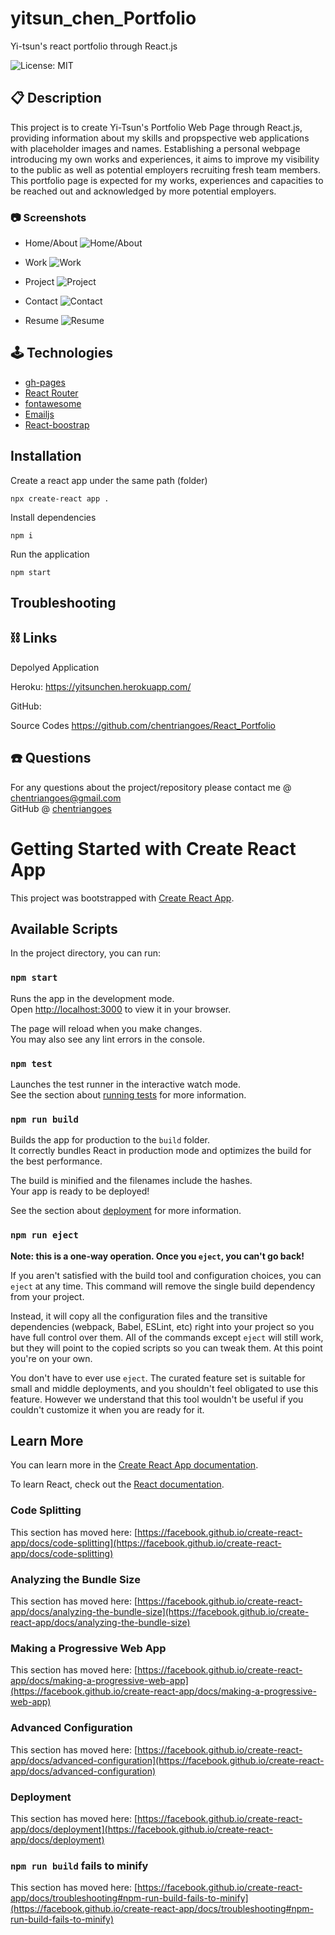 # yitsun_chen_Portfolio
Yi-tsun's react portfolio through React.js

![License: MIT](https://img.shields.io/badge/License-MIT-yellow.svg)

## 📋 Description
This project is to create Yi-Tsun's Portfolio Web Page through React.js, providing information about my skills and propspective web applications with placeholder images and names. Establishing a personal webpage introducing my own works and experiences, it aims to improve my visibility to the public as well as potential employers recruiting fresh team members. This portfolio page is expected for my works, experiences and capacities to be reached out and acknowledged by more potential employers.

### 📷 Screenshots
* Home/About
![Home/About](./public/screenshots/01_about.png)

* Work
![Work](./public/screenshots/02_work.png)

* Project
![Project](./public/screenshots/03_project.png)

* Contact
![Contact](./public/screenshots/04_contact.png)

* Resume
![Resume](./public/screenshots/05_resume.png)


## 🕹 Technologies
* [gh-pages](https://www.npmjs.com/package/gh-pages)
* [React Router](https://reactrouter.com/docs/en/v6/getting-started/installation)
* [fontawesome](https://fontawesome.com/v6/docs/web/use-with/react/)
* [Emailjs](https://www.emailjs.com/docs/examples/reactjs/)
* [React-boostrap](https://react-bootstrap.github.io/getting-started/introduction/)


## Installation

Create a react app under the same path (folder)
```
npx create-react app .
```

Install dependencies
```
npm i
```

Run the application
```
npm start
```

## Troubleshooting


## ⛓ Links
Depolyed Application

Heroku:
https://yitsunchen.herokuapp.com/

GitHub:


Source Codes
https://github.com/chentriangoes/React_Portfolio

## ☎️ Questions
For any questions about the project/repository please contact me @ [chentriangoes@gmail.com](mailto:chentriangoes@gmail.com) </br>
GitHub @ [chentriangoes](https://github.com/chentriangoes) 



# Getting Started with Create React App

This project was bootstrapped with [Create React App](https://github.com/facebook/create-react-app).

## Available Scripts

In the project directory, you can run:

### `npm start`

Runs the app in the development mode.\
Open [http://localhost:3000](http://localhost:3000) to view it in your browser.

The page will reload when you make changes.\
You may also see any lint errors in the console.

### `npm test`

Launches the test runner in the interactive watch mode.\
See the section about [running tests](https://facebook.github.io/create-react-app/docs/running-tests) for more information.

### `npm run build`

Builds the app for production to the `build` folder.\
It correctly bundles React in production mode and optimizes the build for the best performance.

The build is minified and the filenames include the hashes.\
Your app is ready to be deployed!

See the section about [deployment](https://facebook.github.io/create-react-app/docs/deployment) for more information.

### `npm run eject`

**Note: this is a one-way operation. Once you `eject`, you can't go back!**

If you aren't satisfied with the build tool and configuration choices, you can `eject` at any time. This command will remove the single build dependency from your project.

Instead, it will copy all the configuration files and the transitive dependencies (webpack, Babel, ESLint, etc) right into your project so you have full control over them. All of the commands except `eject` will still work, but they will point to the copied scripts so you can tweak them. At this point you're on your own.

You don't have to ever use `eject`. The curated feature set is suitable for small and middle deployments, and you shouldn't feel obligated to use this feature. However we understand that this tool wouldn't be useful if you couldn't customize it when you are ready for it.

## Learn More

You can learn more in the [Create React App documentation](https://facebook.github.io/create-react-app/docs/getting-started).

To learn React, check out the [React documentation](https://reactjs.org/).

### Code Splitting

This section has moved here: [https://facebook.github.io/create-react-app/docs/code-splitting](https://facebook.github.io/create-react-app/docs/code-splitting)

### Analyzing the Bundle Size

This section has moved here: [https://facebook.github.io/create-react-app/docs/analyzing-the-bundle-size](https://facebook.github.io/create-react-app/docs/analyzing-the-bundle-size)

### Making a Progressive Web App

This section has moved here: [https://facebook.github.io/create-react-app/docs/making-a-progressive-web-app](https://facebook.github.io/create-react-app/docs/making-a-progressive-web-app)

### Advanced Configuration

This section has moved here: [https://facebook.github.io/create-react-app/docs/advanced-configuration](https://facebook.github.io/create-react-app/docs/advanced-configuration)

### Deployment

This section has moved here: [https://facebook.github.io/create-react-app/docs/deployment](https://facebook.github.io/create-react-app/docs/deployment)

### `npm run build` fails to minify

This section has moved here: [https://facebook.github.io/create-react-app/docs/troubleshooting#npm-run-build-fails-to-minify](https://facebook.github.io/create-react-app/docs/troubleshooting#npm-run-build-fails-to-minify)
